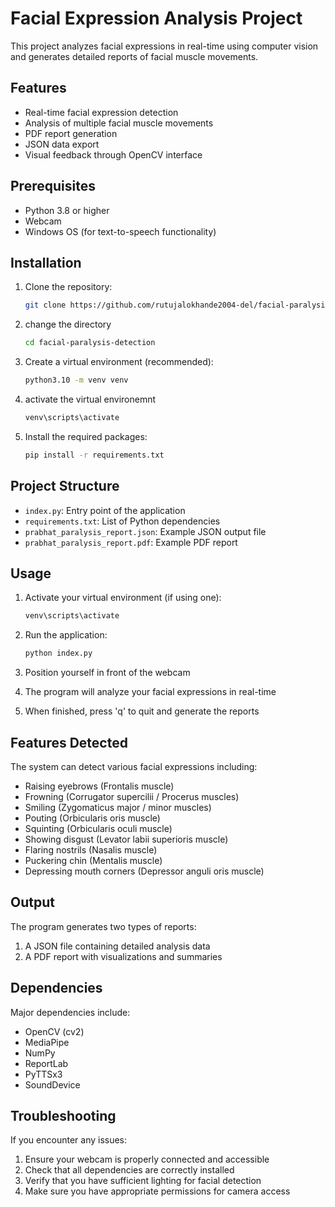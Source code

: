 # Facial Expression Analysis Project

This project analyzes facial expressions in real-time using computer vision and generates detailed reports of facial muscle movements.

## Features

- Real-time facial expression detection
- Analysis of multiple facial muscle movements
- PDF report generation
- JSON data export
- Visual feedback through OpenCV interface

## Prerequisites

- Python 3.8 or higher
- Webcam
- Windows OS (for text-to-speech functionality)

## Installation

1. Clone the repository:

   ```bash
   git clone https://github.com/rutujalokhande2004-del/facial-paralysis-detection.git
   ```

2. change the directory

   ```bash
   cd facial-paralysis-detection
   ```

3. Create a virtual environment (recommended):

   ```bash
   python3.10 -m venv venv
   ```

4. activate the virtual environemnt

    ```bash
    venv\scripts\activate
    ```

5. Install the required packages:

   ```bash
   pip install -r requirements.txt
   ```

## Project Structure

- `index.py`: Entry point of the application
- `requirements.txt`: List of Python dependencies
- `prabhat_paralysis_report.json`: Example JSON output file
- `prabhat_paralysis_report.pdf`: Example PDF report

## Usage

1. Activate your virtual environment (if using one):

   ```bash
   venv\scripts\activate
   ```

2. Run the application:

   ```bash
   python index.py
   ```

3. Position yourself in front of the webcam
4. The program will analyze your facial expressions in real-time
5. When finished, press 'q' to quit and generate the reports

## Features Detected

The system can detect various facial expressions including:

- Raising eyebrows (Frontalis muscle)
- Frowning (Corrugator supercilii / Procerus muscles)
- Smiling (Zygomaticus major / minor muscles)
- Pouting (Orbicularis oris muscle)
- Squinting (Orbicularis oculi muscle)
- Showing disgust (Levator labii superioris muscle)
- Flaring nostrils (Nasalis muscle)
- Puckering chin (Mentalis muscle)
- Depressing mouth corners (Depressor anguli oris muscle)

## Output

The program generates two types of reports:

1. A JSON file containing detailed analysis data
2. A PDF report with visualizations and summaries

## Dependencies

Major dependencies include:

- OpenCV (cv2)
- MediaPipe
- NumPy
- ReportLab
- PyTTSx3
- SoundDevice

## Troubleshooting

If you encounter any issues:

1. Ensure your webcam is properly connected and accessible
2. Check that all dependencies are correctly installed
3. Verify that you have sufficient lighting for facial detection
4. Make sure you have appropriate permissions for camera access
